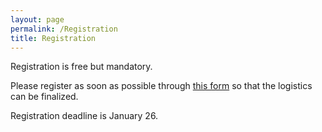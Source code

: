 ```yaml
---
layout: page
permalink: /Registration
title: Registration
---
```


Registration is free but mandatory.

Please register as soon as possible through <a href="https://framaforms.org/stand-workshop-on-nlp-1705479834" target="_blank">this form</a> so that the logistics can be finalized.

Registration deadline is January 26.
